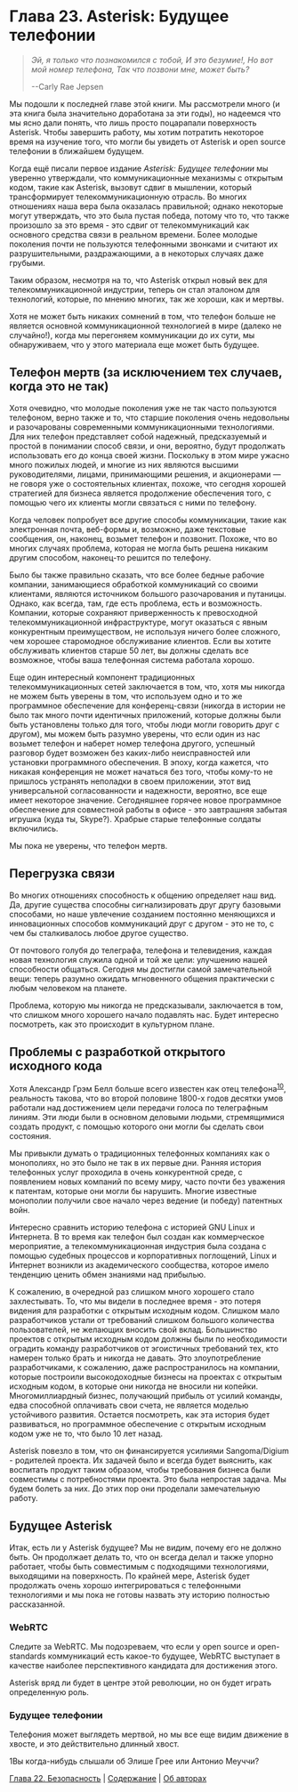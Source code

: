 # Глава 23. Asterisk: Будущее телефонии

> _Эй, я только что познакомился с тобой,_
> _И это безумие!,_
> _Но вот мой номер телефона,_
> _Так что позвони мне, может быть?_
>
> --Carly Rae Jepsen

Мы подошли к последней главе этой книги. Мы рассмотрели много (и эта книга была значительно доработана за эти годы), но надеемся что мы ясно дали понять, что лишь просто поцарапали поверхность Asterisk. Чтобы завершить работу, мы хотим потратить некоторое время на изучение того, что могли бы увидеть от Asterisk и open source телефонии в ближайшем будущем.

Когда ещё писали первое издание _Asterisk: Будущее телефонии_ мы уверенно утверждали, что коммуникационные механизмы с открытым кодом, такие как Asterisk, вызовут сдвиг в мышлении, который трансформирует телекоммуникационную отрасль. Во многих отношениях наша вера была оказалась правильной; однако некоторые могут утверждать, что это была пустая победа, потому что то, что также произошло за это время - это сдвиг от телекоммуникаций как основного средства связи в реальном времени. Более молодые поколения почти не пользуются телефонными звонками и считают их разрушительными, раздражающими, а в некоторых случаях даже грубыми.

Таким образом, несмотря на то, что Asterisk открыл новый век для телекоммуникационной индустрии, теперь он стал эталоном для технологий, которые, по мнению многих, так же хороши, как и мертвы.

Хотя не может быть никаких сомнений в том, что телефон больше не является основной коммуникационной технологией в мире (далеко не случайно!), когда мы перегоняем коммуникации до их сути, мы обнаруживаем, что у этого материала еще может быть будущее.

## Телефон мертв (за исключением тех случаев, когда это не так)

Хотя очевидно, что молодые поколения уже не так часто пользуются телефоном, верно также и то, что старшие поколения очень недовольны и разочарованы современными коммуникационными технологиями. Для них телефон представляет собой надежный, предсказуемый и простой в понимании способ связи, и они, вероятно, будут продолжать использовать его до конца своей жизни. Поскольку в этом мире ужасно много пожилых людей, и многие из них являются высшими руководителями, лицами, принимающими решения, и акционерами — не говоря уже о состоятельных клиентах, похоже, что сегодня хорошей стратегией для бизнеса является продолжение обеспечения того, с помощью чего их клиенты могли связаться с ними по телефону.

Когда человек попробует все другие способы коммуникации, такие как электронная почта, веб-формы и, возможно, даже текстовые сообщения, он, наконец, возьмет телефон и позвонит. Похоже, что во многих случаях проблема, которая не могла быть решена никаким другим способом, наконец-то решится по телефону.

Было бы также правильно сказать, что все более бедные рабочие компании, занимающиеся обработкой коммуникаций со своими клиентами, являются источником большого разочарования и путаницы. Однако, как всегда, там, где есть проблема, есть и возможность. Компании, которые сохраняют приверженность к превосходной телекоммуникационной инфраструктуре, могут оказаться с явным конкурентным преимуществом, не используя ничего более сложного, чем хорошее старомодное обслуживание клиентов. Если вы хотите обслуживать клиентов старше 50 лет, вы должны сделать все возможное, чтобы ваша телефонная система работала хорошо.

Еще один интересный компонент традиционных телекоммуникационных сетей заключается в том, что, хотя мы никогда не можем быть уверены в том, что используем одно и то же программное обеспечение для конференц-связи (никогда в истории не было так много почти идентичных приложений, которые должны были быть установлены только для того, чтобы люди могли говорить друг с другом), мы можем быть разумно уверены, что если один из нас возьмет телефон и наберет номер телефона другого, успешный разговор будет возможен без каких-либо неисправностей или установки программного обеспечения. В эпоху, когда кажется, что никакая конференция не может начаться без того, чтобы кому-то не пришлось устранять неполадки в своем приложении, этот вид универсальной согласованности и надежности, вероятно, все еще имеет некоторое значение. Сегодняшнее горячее новое программное обеспечение для совместной работы в офисе - это завтрашняя забытая игрушка (куда ты, Skype?). Храбрые старые телефонные солдаты включились.

Мы пока не уверены, что телефон мертв.

## Перегрузка связи

Во многих отношениях способность к общению определяет наш вид. Да, другие существа способны сигнализировать друг другу базовыми способами, но наше увлечение созданием постоянно меняющихся и инновационных способов коммуникаций друг с другом - это не то, с чем бы сталкивалось любое другое существо.

От почтового голубя до телеграфа, телефона и телевидения, каждая новая технология служила одной и той же цели: улучшению нашей способности общаться. Сегодня мы достигли самой замечательной вещи: теперь разумно ожидать мгновенного общения практически с любым человеком на планете.

Проблема, которую мы никогда не предсказывали, заключается в том, что слишком много хорошего начало подавлять нас. Будет интересно посмотреть, как это происходит в культурном плане.

## Проблемы с разработкой открытого исходного кода

Хотя Александр Грэм Белл больше всего известен как отец телефона<sup><a href="#sn1">10</a></sup>, реальность такова, что во второй половине 1800-х годов десятки умов работали над достижением цели передачи голоса по телеграфным линиям. Эти люди были в основном деловыми людьми, стремящимися создать продукт, с помощью которого они могли бы сделать свои состояния.

Мы привыкли думать о традиционных телефонных компаниях как о монополиях, но это было не так в их первые дни. Ранняя история телефонных услуг проходила в очень конкурентной среде, с появлением новых компаний по всему миру, часто почти без уважения к патентам, которые они могли бы нарушить. Многие известные монополии получили свое начало через ведение (и победу) патентных войн.

Интересно сравнить историю телефона с историей GNU Linux и Интернета. В то время как телефон был создан как коммерческое мероприятие, а телекоммуникационная индустрия была создана с помощью судебных процессов и корпоративных поглощений, Linux и Интернет возникли из академического сообщества, которое имело тенденцию ценить обмен знаниями над прибылью.

К сожалению, в очередной раз слишком много хорошего стало захлестывать. То, что мы видели в последнее время - это потеря видения для разработки с открытым исходным кодом. Слишком мало разработчиков устали от требований слишком большого количества пользователей, не желающих вносить свой вклад. Большинство проектов с открытым исходным кодом должны были по необходимости оградить команду разработчиков от эгоистичных требований тех, кто намерен только брать и никогда не давать. Это злоупотребление разработчиками, к сожалению, даже распространилось на компании, которые построили высокодоходные бизнесы на проектах с открытым исходным кодом, в которые они никогда не вносили ни копейки. Многомиллиардный бизнес, получающий прибыль от усилий команды, едва способной оплачивать свои счета, не является моделью устойчивого развития. Остается посмотреть, как эта история будет развиваться, но программное обеспечение с открытым исходным кодом уже не то, что было 10 лет назад.

Asterisk повезло в том, что он финансируется усилиями Sangoma/Digium - родителей проекта. Их задачей было и всегда будет выяснить, как воспитать продукт таким образом, чтобы требования бизнеса были совместимы с потребностями проекта. Это была непростая задача. Мы будем болеть за них. До этих пор они проделали замечательную работу.

## Будущее Asterisk

Итак, есть ли у Asterisk будущее? Мы не видим, почему его не должно быть. Он продолжает делать то, что он всегда делал и также упорно работает, чтобы быть совместимым с подходящими технологиями, выходящими на поверхность. По крайней мере, Asterisk будет продолжать очень хорошо интегрироваться с телефонными технологиями и мы пока не готовы назвать эту историю полностью рассказанной.

### WebRTC

Следите за WebRTC. Мы подозреваем, что если у open source и open-standards коммуникаций есть какое-то будущее, WebRTC выступает в качестве наиболее перспективного кандидата для достижения этого.

Asterisk вряд ли будет в центре этой революции, но он будет играть определенную роль.

### Будущее телефонии

Телефония может выглядеть мертвой, но мы все еще видим движение в хвосте, и это действительно длинный хвост.

<a name="sn1">1</a>Вы когда-нибудь слышали об Элише Грее или Антонио Меуччи?

[Глава 22. Безопасность](glava-22.md) | [Содержание](SUMMARY.md) | [Об авторах](about-the-authors.md)
